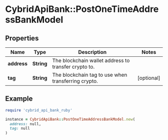 # CybridApiBank::PostOneTimeAddressBankModel

## Properties

| Name | Type | Description | Notes |
| ---- | ---- | ----------- | ----- |
| **address** | **String** | The blockchain wallet address to transfer crypto to. |  |
| **tag** | **String** | The blockchain tag to use when transferring crypto. | [optional] |

## Example

```ruby
require 'cybrid_api_bank_ruby'

instance = CybridApiBank::PostOneTimeAddressBankModel.new(
  address: null,
  tag: null
)
```

